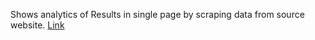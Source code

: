 Shows analytics of Results in single page by scraping data from source website.
<a href="https://jntuhcgpa.herokuapp.com/">Link</a>
